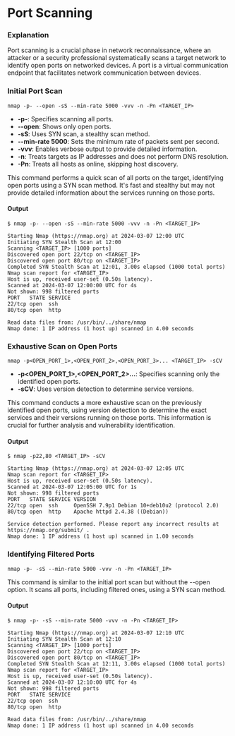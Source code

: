 # Port Scanning

### Explanation
Port scanning is a crucial phase in network reconnaissance, where an attacker or a security professional systematically scans a target network to identify open ports on networked devices. A port is a virtual communication endpoint that facilitates network communication between devices.

### Initial Port Scan

```nmap -p- --open -sS --min-rate 5000 -vvv -n -Pn <TARGET_IP>```

- **-p-**: Specifies scanning all ports.
- **--open**: Shows only open ports.
- **-sS**: Uses SYN scan, a stealthy scan method.
- **--min-rate 5000**: Sets the minimum rate of packets sent per second.
- **-vvv**: Enables verbose output to provide detailed information.
- **-n**: Treats targets as IP addresses and does not perform DNS resolution.
- **-Pn**: Treats all hosts as online, skipping host discovery.

This command performs a quick scan of all ports on the target, identifying open ports using a SYN scan method. It's fast and stealthy but may not provide detailed information about the services running on those ports.

#### Output
```
$ nmap -p- --open -sS --min-rate 5000 -vvv -n -Pn <TARGET_IP>

Starting Nmap (https://nmap.org) at 2024-03-07 12:00 UTC
Initiating SYN Stealth Scan at 12:00
Scanning <TARGET_IP> [1000 ports]
Discovered open port 22/tcp on <TARGET_IP>
Discovered open port 80/tcp on <TARGET_IP>
Completed SYN Stealth Scan at 12:01, 3.00s elapsed (1000 total ports)
Nmap scan report for <TARGET_IP>
Host is up, received user-set (0.50s latency).
Scanned at 2024-03-07 12:00:00 UTC for 4s
Not shown: 998 filtered ports
PORT   STATE SERVICE
22/tcp open  ssh
80/tcp open  http

Read data files from: /usr/bin/../share/nmap
Nmap done: 1 IP address (1 host up) scanned in 4.00 seconds
```

### Exhaustive Scan on Open Ports
```nmap -p<OPEN_PORT_1>,<OPEN_PORT_2>,<OPEN_PORT_3>... <TARGET_IP> -sCV```

- **-p<OPEN_PORT_1>,<OPEN_PORT_2>...**: Specifies scanning only the identified open ports.
- **-sCV**: Uses version detection to determine service versions.

This command conducts a more exhaustive scan on the previously identified open ports, using version detection to determine the exact services and their versions running on those ports. This information is crucial for further analysis and vulnerability identification.

#### Output
```
$ nmap -p22,80 <TARGET_IP> -sCV

Starting Nmap (https://nmap.org) at 2024-03-07 12:05 UTC
Nmap scan report for <TARGET_IP>
Host is up, received user-set (0.50s latency).
Scanned at 2024-03-07 12:05:00 UTC for 1s
Not shown: 998 filtered ports
PORT   STATE SERVICE VERSION
22/tcp open  ssh     OpenSSH 7.9p1 Debian 10+deb10u2 (protocol 2.0)
80/tcp open  http    Apache httpd 2.4.38 ((Debian))

Service detection performed. Please report any incorrect results at https://nmap.org/submit/ .
Nmap done: 1 IP address (1 host up) scanned in 1.00 seconds
```

### Identifying Filtered Ports
```nmap -p- -sS --min-rate 5000 -vvv -n -Pn <TARGET_IP>```

This command is similar to the initial port scan but without the --open option. It scans all ports, including filtered ones, using a SYN scan method.

#### Output
```
$ nmap -p- -sS --min-rate 5000 -vvv -n -Pn <TARGET_IP>

Starting Nmap (https://nmap.org) at 2024-03-07 12:10 UTC
Initiating SYN Stealth Scan at 12:10
Scanning <TARGET_IP> [1000 ports]
Discovered open port 22/tcp on <TARGET_IP>
Discovered open port 80/tcp on <TARGET_IP>
Completed SYN Stealth Scan at 12:11, 3.00s elapsed (1000 total ports)
Nmap scan report for <TARGET_IP>
Host is up, received user-set (0.50s latency).
Scanned at 2024-03-07 12:10:00 UTC for 4s
Not shown: 998 filtered ports
PORT   STATE SERVICE
22/tcp open  ssh
80/tcp open  http

Read data files from: /usr/bin/../share/nmap
Nmap done: 1 IP address (1 host up) scanned in 4.00 seconds
```